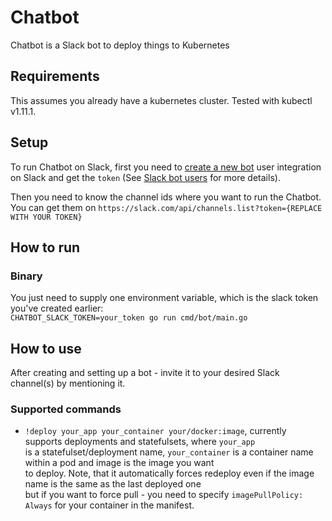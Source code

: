 # Chatbot

Chatbot is a Slack bot to deploy things to Kubernetes

## Requirements

This assumes you already have a kubernetes cluster. Tested with kubectl v1.11.1.

## Setup

To run Chatbot on Slack, first you need to [create a new bot](https://my.slack.com/services/new/bot) user integration on Slack and get the `token` (See [Slack bot users](https://api.slack.com/bot-users) for more details).

Then you need to know the channel ids where you want to run the Chatbot. You can get them on `https://slack.com/api/channels.list?token={REPLACE WITH YOUR TOKEN}`

## How to run

### Binary
You just need to supply one environment variable, which is the slack token you've created earlier:  
`CHATBOT_SLACK_TOKEN=your_token go run cmd/bot/main.go`


## How to use
After creating and setting up a bot - invite it to your desired Slack channel(s) by mentioning it.

### Supported commands
* `!deploy your_app your_container your/docker:image`, currently supports deployments and statefulsets, where `your_app`  
is a statefulset/deployment name, `your_container` is a container name within a pod and image is the image you want  
to deploy. Note, that it automatically forces redeploy even if the image name is the same as the last deployed one  
but if you want to force pull - you need to specify `imagePullPolicy: Always` for your container in the manifest.